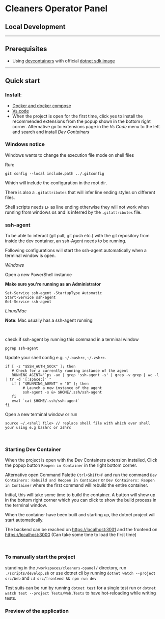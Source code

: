 # Cleaners Operator Panel

## Local Development

---

## **Prerequisites**

- Using [devcontainers](https://code.visualstudio.com/docs/devcontainers/containers) with official [dotnet sdk image](https://hub.docker.com/_/microsoft-dotnet-sdk/)

---

## **Quick start**

### **Install**:

- [Docker and docker compose](https://docs.docker.com/engine/install/)
- [Vs code](https://code.visualstudio.com/)
- When the project is open for the first time, click yes to install the recommended extensions from the popup shown in the bottom right corner. Alternative go to extensions page in the _Vs Code_ menu to the left and search and install _Dev Containers_

### **Windows notice**

Windows wants to change the execution file mode on shell files

Run:

```
git config --local include.path ../.gitconfig
```

Which will include the configuration in the root dir.

There is also a `.gitattributes` that will infer line ending styles on different files.

Shell scripts needs `LF` as line ending otherwise they will not work when running from windows os and is inferred by the `.gitattributes` file.

### **ssh-agent**

To be able to interact (git pull, git push etc.) with the git repository from inside the dev container, an ssh-Agent needs to be running.

Following configurations will start the ssh-agent automatically when a terminal window is open.

_Windows_

Open a new PowerShell instance

**Make sure you're running as an Administrator**

```
Set-Service ssh-agent -StartupType Automatic
Start-Service ssh-agent
Get-Service ssh-agent
```

_Linux/Mac_

**Note:**
Mac usually has a ssh-agent running

<br />

check if ssh-agent by running this command in a terminal window

```
pgrep ssh-agent
```

Update your shell config e.g. `~/.bashrc`, `~/.zshrc`.

```
if [ -z "$SSH_AUTH_SOCK" ]; then
   # Check for a currently running instance of the agent
   RUNNING_AGENT="`ps -ax | grep 'ssh-agent -s' | grep -v grep | wc -l | tr -d '[:space:]'`"
   if [ "$RUNNING_AGENT" = "0" ]; then
        # Launch a new instance of the agent
        ssh-agent -s &> $HOME/.ssh/ssh-agent
   fi
   eval `cat $HOME/.ssh/ssh-agent`
fi
```

Open a new terminal window or run

```
source ~/.<shell file> // replace shell file with which ever shell your using e.g bashrc or zshrc
```

<br />

### **Starting Dev Container**

When the project is open with the Dev Containers extension installed, Click the popup button `Reopen in Container` in the right bottom corner.

Alternative open Command Palette `Ctrl+Shift+P` and run the command `Dev Containers: Rebuild and Reopen in Container` or `Dev Containers: Reopen in Container` where the first command will rebuild the entire container.

Initial, this will take some time to build the container. A button will show up in the bottom right corner which you can click to show the build process in the terminal window.

When the container have been built and starting up, the dotnet project will start automatically.

The backend can be reached on [https://localhost:3001](https://localhost:3001) and the frontend on [https://localhost:3000](https://localhost:3000) (Can take some time to load the first time)

<br />

### **To manually start the project**

standing in the `/workspaces/cleaners-opanel/` directory, run `./scripts/develop.sh` or use dotnet cli by running `dotnet watch --project src/Web` and `cd src/frontend && npm run dev`  

Test suits can be run by running `dotnet test` for a single test run or `dotnet watch test --project Tests/Web.Tests` to have hot-reloading while writing tests.

### **Preview of the application** ###
